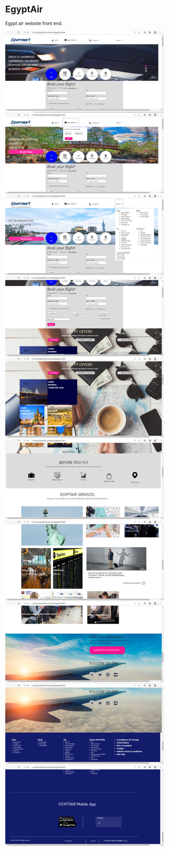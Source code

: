 # EgyptAir
Egypt air website front end.

![](./screenshotsEgyptAir/1.png)
![](./screenshotsEgyptAir/2.png)
![](./screenshotsEgyptAir/3.png)
![](./screenshotsEgyptAir/4.png)
![](./screenshotsEgyptAir/5.png)
![](./screenshotsEgyptAir/6.png)
![](./screenshotsEgyptAir/7.png)
![](./screenshotsEgyptAir/8.png)
![](./screenshotsEgyptAir/9.png)
![](./screenshotsEgyptAir/10.png)
